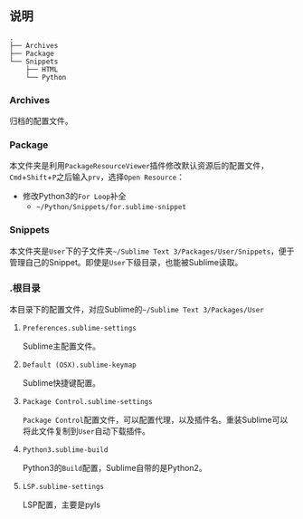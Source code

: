## 说明

```
.
├── Archives
├── Package
└── Snippets
    ├── HTML
    └── Python
```

### Archives
归档的配置文件。


### Package
本文件夹是利用`PackageResourceViewer`插件修改默认资源后的配置文件，`Cmd`+`Shift`+`P`之后输入`prv`，选择`Open Resource`：

* 修改Python3的`For Loop`补全
    * `~/Python/Snippets/for.sublime-snippet`


### Snippets

本文件夹是`User`下的子文件夹`~/Sublime Text 3/Packages/User/Snippets`，便于管理自己的Snippet。即使是`User`下级目录，也能被Sublime读取。


### .根目录

本目录下的配置文件，对应Sublime的`~/Sublime Text 3/Packages/User`

1. `Preferences.sublime-settings`

    Sublime主配置文件。


2. `Default (OSX).sublime-keymap`

    Sublime快捷键配置。


3. `Package Control.sublime-settings`

    `Package Control`配置文件，可以配置代理，以及插件名。重装Sublime可以将此文件复制到`User`自动下载插件。


4. `Python3.sublime-build`

    Python3的`Build`配置，Sublime自带的是Python2。


5. `LSP.sublime-settings`

    LSP配置，主要是pyls

